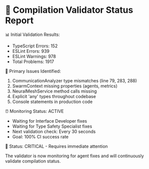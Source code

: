 🤖 Compilation Validator Status Report
=====================================

📊 Initial Validation Results:
- TypeScript Errors: 152 
- ESLint Errors: 939
- ESLint Warnings: 978
- Total Problems: 1917

🎯 Primary Issues Identified:
1. CommunicationAnalyzer type mismatches (line 79, 283, 288)
2. SwarmContext missing properties (agents, metrics)
3. NeuralMeshService method calls missing
4. Explicit 'any' types throughout codebase  
5. Console statements in production code

⏰ Monitoring Status: ACTIVE
- Waiting for Interface Developer fixes
- Waiting for Type Safety Specialist fixes
- Next validation check: Every 30 seconds
- Goal: 100% CI success rate

🚨 Status: CRITICAL - Requires immediate attention

The validator is now monitoring for agent fixes and will continuously validate compilation status.
